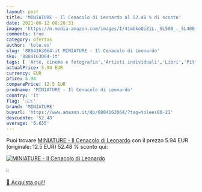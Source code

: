 ```yaml
---
layout: post
title: 'MINIATURE - Il Cenacolo di Leonardo al 52.48 % di sconto'
date: 2021-06-12 08:28:31
image: 'https://m.media-amazon.com/images/I/41mbkoQiZiL._SL500_._SL400_.jpg'
comments: true
category: ofertas
author: 'tole.es'
slug: '8884163064-it MINIATURE - Il Cenacolo di Leonardo'
sku: '8884163064-it'
tags: [ 'Arte, cinema e fotografia','Artisti individuali','Libri','Pittura','Storia dellarte','Storia dellarte per temi e concetti','Storia dellarte, teoria e critica','miniature', ]
actualPrice: 5.94 EUR
currency: EUR
price: 5.94
comparePrice: 12.5 EUR
prodname: 'MINIATURE - Il Cenacolo di Leonardo'
country: 'it'
flag: '🇮🇹'
brand: 'MINIATURE'
buyurl: 'https://www.amazon.it/dp/8884163064/?tag=tolees00-21'
descuento: '52.48'
average: '6.635'
---
```


Puoi trovare [MINIATURE - Il Cenacolo di Leonardo](https://www.amazon.it/dp/8884163064/?tag=tolees00-21) con il prezzo 5.94 EUR (originale: 12.5 EUR) 52.48 % sconto qui:

[![MINIATURE - Il Cenacolo di Leonardo](https://m.media-amazon.com/images/I/41mbkoQiZiL._SL500_._SL400_.jpg)](https://www.amazon.it/dp/8884163064/?tag=tolees00-21)

ℹ️:


[🛒 Acquista qui!!](https://www.amazon.it/dp/8884163064/?tag=tolees00-21)
